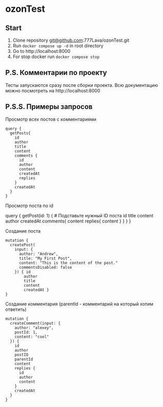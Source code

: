 # ozonTest

## Start
1. Clone repository git@github.com:777Lava/ozonTest.git
2. Run `docker compose up -d` in root directory 
3. Go to http://localhost:8000
4. For stop docker run `docker compose stop` 

## P.S. Комментарии по проекту
Тесты запускаются сразу после сборки проекта.
Всю документацию можно посмотреть на http://localhost:8000

## P.S.S. Примеры запросов 
Просмотр всех постов с комментариями 
```
query {
  getPosts{
    id
    author
    title
    content
    comments {
      id
      author
      content
      createdAt
      replies
    }
    createdAt
  }
}
```
Просмотр поста по id

query {
  getPost(id: 1) {  # Подставьте нужный ID поста
    id
    title
    content
    author
    createdAt
    comments{
      content
      replies{
        content
      }
    }
  }
}

Создание поста

```
mutation { 
  createPost(
    input: {
      author: "Andrew",
      title: "My First Post",
      content: "This is the content of the post." 
      commentsDisabled: false
    }) { id 
    	author 
    	title 
    	content 
    	createdAt }
}
```
Создание комментария (parentId - комментарий на который хотим ответить)

```
mutation {
  createComment(input: {
    author: "alexey",
    postId: 1,
    content: "cool"
  }) {
    id
    author
    postID
    parentId
    content
    replies {
      id
      author
      content
    }
    createdAt
  }
}
```

